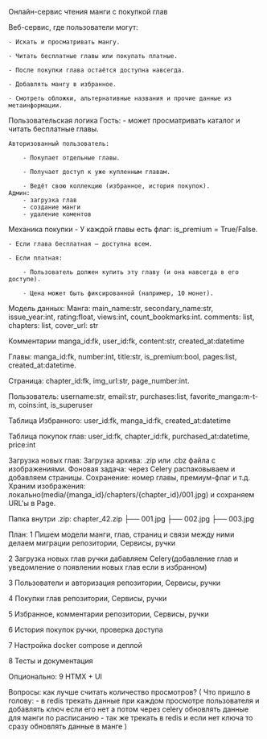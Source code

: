 Онлайн-сервис чтения манги с покупкой глав

Веб-сервис, где пользователи могут:

    - Искать и просматривать мангу.

    - Читать бесплатные главы или покупать платные.

    - После покупки глава остаётся доступна навсегда.

    - Добавлять мангу в избранное.

    - Смотреть обложки, альтернативные названия и прочие данные из метаинформации.

Пользовательская логика
    Гость: 
        - может просматривать каталог и читать бесплатные главы.

    Авторизованный пользователь:

        - Покупает отдельные главы.

        - Получает доступ к уже купленным главам.

        - Ведёт свою коллекцию (избранное, история покупок).
    Админ:
        - загрузка глав
        - создание манги
        - удаление коментов

Механика покупки
    - У каждой главы есть флаг: is_premium = True/False.

    - Если глава бесплатная — доступна всем.

    - Если платная:

        - Пользователь должен купить эту главу (и она навсегда в его доступе).

        - Цена может быть фиксированной (например, 10 монет).


Модель данных:
Манга:
    main_name:str, secondary_name:str, issue_year:int, rating:float, views:int, count_bookmarks:int.
    comments: list, chapters: list, cover_url: str

Комментарии
    manga_id:fk, user_id:fk, content:str, created_at:datetime

Главы:
    manga_id:fk, number:int, title:str, is_premium:bool, pages:list, created_at:datetime.

Страница:
    chapter_id:fk, img_url:str, page_number:int.

Пользователь:
    username:str, email:str, purchases:list, favorite_manga:m-t-m, coins:int, is_superuser

Таблица Избранного:
    user_id:fk, manga_id:fk, created_at:datetime

Таблица покупок глав:
    user_id:fk, chapter_id:fk, purchased_at:datetime, price:int

Загрузка новых глав:
    Загрузка архива: .zip или .cbz файла с изображениями.
    Фоновая задача: через Celery распаковываем и добавляем страницы.
    Сохранение: номер главы, премиум-флаг и т.д.
    Храним изображения: локально(media/{manga_id}/chapters/{chapter_id}/001.jpg) и сохраняем URL'ы в Page.

Папка внутри .zip:
    chapter_42.zip
    ├── 001.jpg
    ├── 002.jpg
    ├── 003.jpg



План:
1 Пишем модели манги, глав, страниц и связи между ними
делаем миграции
репозитории, Сервисы, ручки

2 Загрузка новых глав
ручки
дабавляем Celery(добавление глав и уведомление о появлении новых глав если в избранном)

3 Пользователи и авторизация
репозитории, Сервисы, ручки

4 Покупки глав
репозитории, Сервисы, ручки

5 Избранное, комментарии
репозитории, Сервисы, ручки

6 История покупок
ручки, проверка доступа 

7 Настройка docker compose и деплой

8 Тесты и документация

Опционально:
9 HTMX + UI


Вопросы:
как лучше считать количество просмотров?
(
Что пришло в голову:
    - в redis трекать данные при каждом просмотре пользователя и добавлять ключ если его нет а потом через celery обновлять данные для манги по расписанию
    - так же трекать в redis и если нет ключа то сразу обновлять данные в манге
)
